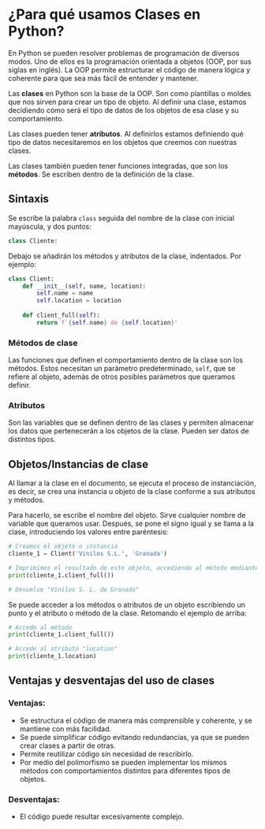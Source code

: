 # ¿Para qué usamos Clases en Python?

En Python se pueden resolver problemas de programación de diversos modos. Uno de ellos es la programación orientada a objetos (OOP, por sus siglas en inglés). La OOP permite estructurar el código de manera lógica y coherente para que sea más fácil de entender y mantener.

Las **clases** en Python son la base de la OOP. Son como plantillas o moldes que nos sirven para crear un tipo de objeto. Al definir una clase, estamos decidiendo cómo será el tipo de datos de los objetos de esa clase y su comportamiento.

Las clases pueden tener **atributos**. Al definirlos estamos definiendo qué tipo de datos necesitaremos en los objetos que creemos con nuestras clases.

Las clases también pueden tener funciones integradas, que son los **métodos**. Se escriben dentro de la definición de la clase.

## Sintaxis
Se escribe la palabra `class` seguida del nombre de la clase con inicial mayúscula, y dos puntos:

```python
class Cliente:
```
Debajo se añadirán los métodos y atributos de la clase, indentados. Por ejemplo:

```python
class Client:
    def __init__(self, name, location):
        self.name = name
        self.location = location
    
    def client_full(self):
        return f'{self.name} de {self.location}'
```


### Métodos de clase
Las funciones que definen el comportamiento dentro de la clase son los métodos. Estos necesitan un parámetro predeterminado, `self`, que se refiere al objeto, además de otros posibles parámetros que queramos definir.

### Atributos
Son las variables que se definen dentro de las clases y permiten almacenar los datos que pertenecerán a los objetos de la clase.
Pueden ser datos de distintos tipos.


## Objetos/Instancias de clase
Al llamar a la clase en el documento, se ejecuta el proceso de instanciación, es decir, se crea una instancia u objeto de la clase conforme a sus atributos y métodos.

Para hacerlo, se escribe el nombre del objeto. Sirve cualquier nombre de variable que queramos usar. Después, se pone el signo igual y se llama a la clase, introduciendo los valores entre paréntesis:

```python
# Creamos el objeto o instancia
cliente_1 = Client('Vinilos S.L.', 'Granada')

# Imprimimos el resultado de este objeto, accediendo al método mediante un punto
print(cliente_1.client_full())

# Devuelve "Vinilos S. L. de Granada"
```

Se puede acceder a los métodos o atributos de un objeto escribiendo un punto y el atributo o método de la clase. Retomando el ejemplo de arriba:

```python
# Accede al método
print(cliente_1.client_full())

# Accede al atributo "location"
print(cliente_1.location)
```

## Ventajas y desventajas del uso de clases

### Ventajas:
- Se estructura el código de manera más comprensible y coherente, y se mantiene con más facilidad.
- Se puede simplificar código evitando redundancias, ya que se pueden crear clases a partir de otras.
- Permite reutilizar código sin necesidad de rescribirlo.
- Por medio del polimorfismo se pueden implementar los mismos métodos con comportamientos distintos para diferentes tipos de objetos.

### Desventajas:
- El código puede resultar excesivamente complejo.